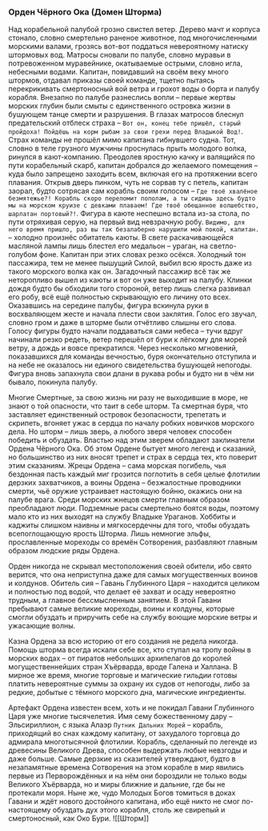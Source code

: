 ###  Орден Чёрного Ока (Домен Шторма)

Над корабельной палубой грозно свистел ветер. Дерево мачт и корпуса стонало, словно смертельно раненое животное, под многочисленными морскими валами, грозясь вот-вот поддаться невероятному натиску штормовых вод. Матросы сновали по палубе, словно муравьи в потревоженном муравейнике, окатываемые острыми, словно игла, небесными водами. Капитан, повидавший на своём веку много штормов, отдавал приказы своей команде, тщетно пытаясь перекрикивать смертоносный вой ветра и грохот воды о борта и палубу корабля. Внезапно по палубе разнеслись вопли – первые жертвы морских глубин были смыты с единственного островка жизни в бушующем танце смерти и разрушения. В глазах матросов блеснул предательский отблеск страха – `Вот он, конец тебе пришёл, старый пройдоха! Пойдёшь на корм рыбам за свои грехи перед Владыкой Вод!`. Страх команды не прошёл мимо капитана гибнувшего судна. Тот, словно в теле грузного мужчины проснулась прыть молодого волка, ринулся в кают-компанию. Преодолев яростную качку и валящийся по пути корабельный скарб, капитан добрался до желаемого помещения – куда было запрещено заходить всем, включая его на протяжении всего плавания. Открыв дверь пинком, чуть не сорвав ту с петель, капитан заорал, будто сотрясая сам корабль своим голосом – `Где твоё хвалёное безмятежье?! Корабль скоро переломит пополам, а ты сидишь здесь будто мы на морском круизе с девками плаваем! Где твоё обещанное волшебство, шарлатан портовый?!`. Фигура в каюте неспешно встала из-за стола, по пути отряхивая серую, на первый вид невзрачную робу. `Видимо, для него время пришло, раз вы так безалаберно нарушили мой покой, капитан.` – холодно произнёс обитатель каюты. В свете раскачивающейся масляной лампы лишь блестел его медальон – ураган, на светло-голубом фоне. Капитан при этих словах резко осёкся. Холодный тон пассажира, тем не менее пышущий Силой, выбил всю ярость даже из такого морского волка как он. Загадочный пассажир всё так же неторопливо вышел из каюты и вот он уже выходит на палубу. Клинки дождя будто бы обходили того стороной, ветер лишь слегка развивал его робу, всё ещё полностью скрывающую его личину ото всех. Оказавшись на середине палубы, фигура вскинула руки в восхваляющем жесте и начала плести свои заклятия. Голос его звучал, словно гром и даже в шторме были отчётливо слышны его слова. Голосу фигуры будто начали поддаваться сами небеса – тучи вдруг начинали резко редеть, ветер перешёл от бури к лёгкому для морей ветру, а дождь и вовсе прекратился. Через несколько мгновений, показавшихся для команды вечностью, буря окончательно отступила и на небе не оказалось ни единого свидетельства бушующей непогоды. Фигура вновь запахнула свои длани в рукава робы и будто ни в чём ни бывало, покинула палубу.

Многие Смертные, за свою жизнь ни разу не выходившие в море, не знают о той опасности, что таит в себе шторм. Та смертная буря, что заставляет единственный островок безопасности, трепетать и скрипеть, вгоняет ужас в сердца по началу робких новичков морского дела. Но шторм – лишь зверь, а любого зверя человек способен победить и обуздать. Властью над этим зверем обладают заклинатели Ордена Чёрного Ока. Об этом Ордене бытует много легенд и сказаний, но большинство из них вносят трепет и страх в сердца тех, кто поверит этим сказаниям. Жрецы Ордена – сама морская погибель, чья бездонная пасть каждый миг грозится поглотить в себя целые флотилии дерзких захватчиков, а воины Ордена – безжалостные проводники смерти, чьё оружие устраивает настоящую бойню, окажись они на палубе врага. Среди морских жнецов смерти главным образом преобладают люди. Подземные расы смертельно боятся воды, поэтому мало кто из них выходят на службу Владыке Ураганов. Хоббиты и каджиты слишком наивны и мягкосердечны для того, чтобы обуздать всепоглощающую ярость Шторма. Лишь немногие эльфы, прославленные мореходы со времён Сотворения, разбавляют главным образом людские ряды Ордена.

Орден никогда не скрывал местоположения своей обители, ибо свято верится, что она неприступна даже для самых могущественных воинов и колдунов. Обитель сия – Гавань Глубинного Царя – находится целиком и полностью под водой, что делает её захват и осаду невероятно трудным, а главное бессмысленным занятием. В этой Гавани пребывают самые великие мореходы, воины и колдуны, которые смогли обуздать и приручить себе на службу воющие морские ветры и ужасающие волны.

Казна Ордена за всю историю от его создания не редела никогда. Помощь шторма всегда искали себе все, кто ступал на тропу войны в морских водах – от пиратов небольших архипелагов до королей могущественнейших стран Хъёрварда, вроде Галена и Халлана. В мирное же время, многие торговые и магические гильдии готовы платить невероятные суммы за охрану их судов от непогоды, либо за редкие, добытые с тёмного морского дна, магические ингредиенты.

Артефакт Ордена известен всем, хоть и не покидал Гавани Глубинного Царя уже многие тысячелетия. Имя сему божественному дару – Эльсириллион, с языка Алаэр `Путник Дальних Морей` – корабль, приходящий во снах каждому капитану, от захудалого торговца до адмирала многотысячной флотилии. Корабль, сделанный по легенде из древесины Великого Древа, способен выдержать любые невзгоды и даже больше. Самые дерзкие из сказителей утверждают, будто в незапамятные времена Сотворения на этом корабле в мир явились первые из Перворождённых и на нём они бороздили не только воды Великого Хъёрварда, но и миры ближние и дальние, где бы не протекали моря. Ныне же, чудо Молодых Богов томиться в доках Гавани и ждёт нового достойного капитана, ибо ещё никто не смог по-настоящему обуздать дух этого корабля, столь же свирепый и смертоносный, как Око Бури.
![[Шторм]]